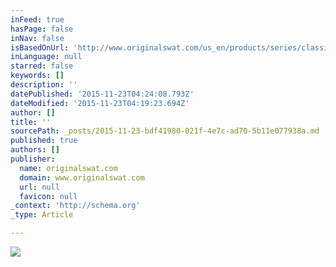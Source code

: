 ```yaml
---
inFeed: true
hasPage: false
inNav: false
isBasedOnUrl: 'http://www.originalswat.com/us_en/products/series/classic.html'
inLanguage: null
starred: false
keywords: []
description: ''
datePublished: '2015-11-23T04:24:08.793Z'
dateModified: '2015-11-23T04:19:23.694Z'
author: []
title: ''
sourcePath: _posts/2015-11-23-bdf41980-021f-4e7c-ad70-5b11e077938a.md
published: true
authors: []
publisher:
  name: originalswat.com
  domain: www.originalswat.com
  url: null
  favicon: null
_context: 'http://schema.org'
_type: Article

---
```

![](http://www.originalswat.com/media/catalog/product/cache/1/small_image/297x161/9df78eab33525d08d6e5fb8d27136e95/1/1/115201-hero.jpg)